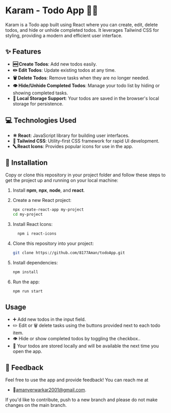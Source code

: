 # Karam - Todo App 📝✅

Karam is a Todo app built using React where you can create, edit, delete todos, and hide or unhide completed todos. It leverages Tailwind CSS for styling, providing a modern and efficient user interface.

## ✨ Features

- **🆕 Create Todos**: Add new todos easily.
- **✏️ Edit Todos**: Update existing todos at any time.
- **🗑️ Delete Todos**: Remove tasks when they are no longer needed.
- **👁️ Hide/Unhide Completed Todos**: Manage your todo list by hiding or showing completed tasks.
- **💾 Local Storage Support**: Your todos are saved in the browser's local storage for persistence.

## 💻 Technologies Used

- **⚛️ React**: JavaScript library for building user interfaces.
- **🎨 Tailwind CSS**: Utility-first CSS framework for rapid UI development.
- **🔤 React Icons**: Provides popular icons for use in the app.

## 🚀 Installation
Copy or clone this repository in your project folder and follow these steps to get the project up and running on your local machine:

1. Install **npm**, **npx**, **node**, and **react**.

2. Create a new React project:

   ```bash
   npx create-react-app my-project
   cd my-project

3. Install React Icons:
   ```bash
     npm i react-icons

4. Clone this repository into your project:
   ```bash   
   git clone https://github.com/8177Aman/todoApp.git

5. Install dependencies:
   ```bash   
   npm install


6. Run the app:
      ```bash      
      npm run start


## Usage
- ➕ Add new todos in the input field.
- ✏️ Edit or 🗑️ delete tasks using the buttons provided next to each todo item.
- 👁️ Hide or show completed todos by toggling the checkbox..
- 💾 Your todos are stored locally and will be available the next time you open the app.

## 🤝 Feedback
   Feel free to use the app and provide feedback! You can reach me at 
   - 📩amanyerwarkar2001@gmail.com.

   If you'd like to contribute, push to a new branch and please do not make changes on the main branch.
